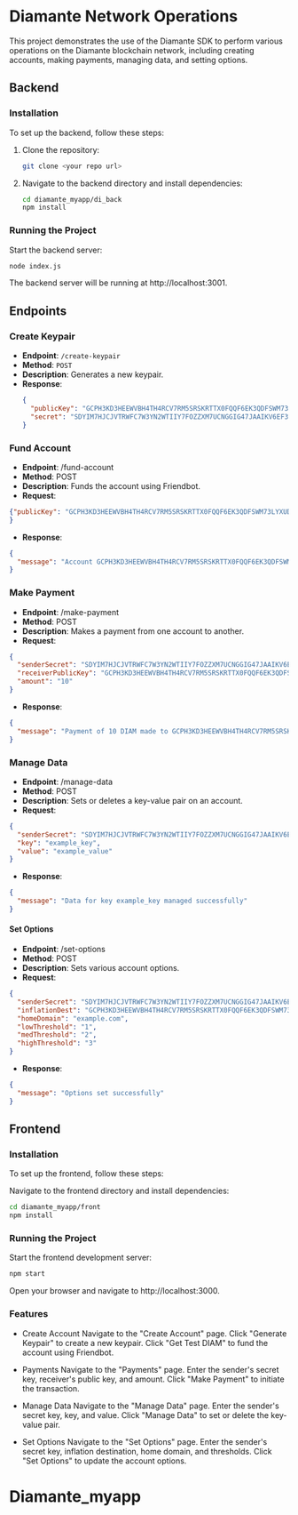 # Diamante Network Operations

This project demonstrates the use of the Diamante SDK to perform various operations on the Diamante blockchain network, including creating accounts, making payments, managing data, and setting options.

## Backend

### Installation

To set up the backend, follow these steps:

1. Clone the repository:

    ```bash
    git clone <your repo url>
    ```

2. Navigate to the backend directory and install dependencies:

    ```bash
    cd diamante_myapp/di_back
    npm install
    ```

### Running the Project

Start the backend server:

```bash
node index.js

```
The backend server will be running at http://localhost:3001.

## Endpoints

### Create Keypair

- **Endpoint**: `/create-keypair`
- **Method**: `POST`
- **Description**: Generates a new keypair.
- **Response**:
  ```json
  {
    "publicKey": "GCPH3KD3HEEWVBH4TH4RCV7RM5SRSKRTTX0FQQF6EK3QDFSWM73LYXUD",
    "secret": "SDYIM7HJCJVTRWFC7W3YN2WTIIY7FOZZXM7UCNGGIG47JAAIKV6EF3Y"
  }

### Fund Account
- **Endpoint**: /fund-account
- **Method**: POST
- **Description**: Funds the account using Friendbot.
- **Request**:
```json
{"publicKey": "GCPH3KD3HEEWVBH4TH4RCV7RM5SRSKRTTX0FQQF6EK3QDFSWM73LYXUD"
}
```
- **Response**:
```json
{
  "message": "Account GCPH3KD3HEEWVBH4TH4RCV7RM5SRSKRTTX0FQQF6EK3QDFSWM73LYXUD funded successfully"
}
```
### Make Payment
- **Endpoint**: /make-payment
- **Method**: POST
- **Description**: Makes a payment from one account to another.
- **Request**:
```json
{
  "senderSecret": "SDYIM7HJCJVTRWFC7W3YN2WTIIY7FOZZXM7UCNGGIG47JAAIKV6EF3Y",
  "receiverPublicKey": "GCPH3KD3HEEWVBH4TH4RCV7RM5SRSKRTTX0FQQF6EK3QDFSWM73LYXUD",
  "amount": "10"
}
```

- **Response**:
```json
{
  "message": "Payment of 10 DIAM made to GCPH3KD3HEEWVBH4TH4RCV7RM5SRSKRTTX0FQQF6EK3QDFSWM73LYXUD successfully"
}
```

### Manage Data
- **Endpoint**: /manage-data
- **Method**: POST
- **Description**: Sets or deletes a key-value pair on an account.
- **Request**:
```json
{
  "senderSecret": "SDYIM7HJCJVTRWFC7W3YN2WTIIY7FOZZXM7UCNGGIG47JAAIKV6EF3Y",
  "key": "example_key",
  "value": "example_value"
}
```

- **Response**:
```json
{
  "message": "Data for key example_key managed successfully"
}
```

####  Set Options
- **Endpoint**: /set-options
- **Method**: POST
- **Description**: Sets various account options.
- **Request**:
```json
{
  "senderSecret": "SDYIM7HJCJVTRWFC7W3YN2WTIIY7FOZZXM7UCNGGIG47JAAIKV6EF3Y",
  "inflationDest": "GCPH3KD3HEEWVBH4TH4RCV7RM5SRSKRTTX0FQQF6EK3QDFSWM73LYXUD",
  "homeDomain": "example.com",
  "lowThreshold": "1",
  "medThreshold": "2",
  "highThreshold": "3"
}
```
- **Response**:
```json
{
  "message": "Options set successfully"
}
```

## Frontend

### Installation

To set up the frontend, follow these steps:

Navigate to the frontend directory and install dependencies:
```bash
cd diamante_myapp/front
npm install
```
### Running the Project
Start the frontend development server:

```bash
npm start
```
Open your browser and navigate to http://localhost:3000.

### Features
- Create Account
Navigate to the "Create Account" page.
Click "Generate Keypair" to create a new keypair.
Click "Get Test DIAM" to fund the account using Friendbot.

- Payments
Navigate to the "Payments" page.
Enter the sender's secret key, receiver's public key, and amount.
Click "Make Payment" to initiate the transaction.

- Manage Data
Navigate to the "Manage Data" page.
Enter the sender's secret key, key, and value.
Click "Manage Data" to set or delete the key-value pair.

- Set Options
Navigate to the "Set Options" page.
Enter the sender's secret key, inflation destination, home domain, and thresholds.
Click "Set Options" to update the account options.
# Diamante_myapp
